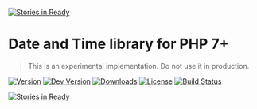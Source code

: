 [![Stories in Ready](https://badge.waffle.io/LitGroup/time.php.png?label=ready&title=Ready)](https://waffle.io/LitGroup/time.php)
# Date and Time library for PHP 7+

> This is an experimental implementation. Do not use it in production.

[![Version](https://img.shields.io/packagist/v/litgroup/time.svg)](https://packagist.org/packages/litgroup/time)
[![Dev Version](https://img.shields.io/packagist/vpre/litgroup/time.svg)](https://packagist.org/packages/litgroup/time)
[![Downloads](https://img.shields.io/packagist/dt/litgroup/time.svg)](https://packagist.org/packages/litgroup/time)
[![License](https://img.shields.io/badge/license-MIT-blue.svg)][license]
[![Build Status](https://travis-ci.org/LitGroup/time.php.svg?branch=master)](https://travis-ci.org/LitGroup/time.php)


[![Stories in Ready](https://badge.waffle.io/LitGroup/time.php.png?label=ready&title=Ready)](https://waffle.io/LitGroup/time.php)


[license]: https://raw.githubusercontent.com/LitGroup/time.php/master/LICENSE